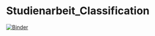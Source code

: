 # Studienarbeit_Classification

[![Binder](https://mybinder.org/badge_logo.svg)](https://mybinder.org/v2/gh/Arhtur99/Studienarbeit_Classificationhttps/maain)
